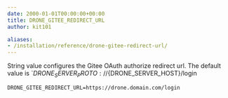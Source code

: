 ```yaml
---
date: 2000-01-01T00:00:00+00:00
title: DRONE_GITEE_REDIRECT_URL
author: kit101

aliases:
- /installation/reference/drone-gitee-redirect-url/
---
```


String value configures the Gitee OAuth authorize redirect url. The default value is `${DRONE_SERVER_PROTO}://${DRONE_SERVER_HOST}/login

```
DRONE_GITEE_REDIRECT_URL=https://drone.domain.com/login
```
